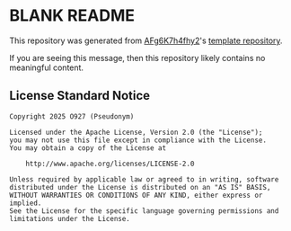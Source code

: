 # BLANK README

This repository was generated from [AFg6K7h4fhy2](https://github.com/AFg6K7h4fhy2)'s [template repository](https://github.com/AFg6K7h4fhy2/AFg6K7h4fhy2-Template).

If you are seeing this message, then this repository likely contains no meaningful content.

## License Standard Notice

```
Copyright 2025 O927 (Pseudonym)

Licensed under the Apache License, Version 2.0 (the "License");
you may not use this file except in compliance with the License.
You may obtain a copy of the License at

    http://www.apache.org/licenses/LICENSE-2.0

Unless required by applicable law or agreed to in writing, software
distributed under the License is distributed on an "AS IS" BASIS,
WITHOUT WARRANTIES OR CONDITIONS OF ANY KIND, either express or implied.
See the License for the specific language governing permissions and
limitations under the License.
```
